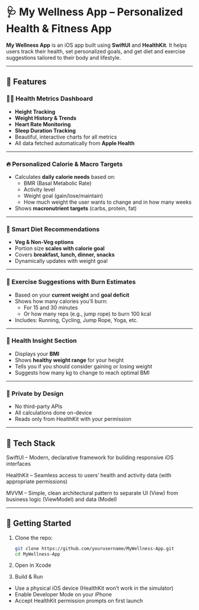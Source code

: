 # 🩺 My Wellness App – Personalized Health & Fitness App

**My Wellness App** is an iOS app built using **SwiftUI** and **HealthKit**. It helps users track their health, set personalized goals, and get diet and exercise suggestions tailored to their body and lifestyle.

---

## 📱 Features

### 🧑‍⚕️ Health Metrics Dashboard
-  **Height Tracking**
-  **Weight History & Trends**
-  **Heart Rate Monitoring**
-  **Sleep Duration Tracking**
-  Beautiful, interactive charts for all metrics
-  All data fetched automatically from **Apple Health**

---

### 🔥 Personalized Calorie & Macro Targets
- Calculates **daily calorie needs** based on:
  - BMR (Basal Metabolic Rate)
  - Activity level
  - Weight goal (gain/lose/maintain)
  - How much weight the user wants to change and in how many weeks
- Shows **macronutrient targets** (carbs, protein, fat)

---

### 🥗 Smart Diet Recommendations
-  **Veg & Non-Veg options**
- Portion size **scales with calorie goal**
- Covers **breakfast, lunch, dinner, snacks**
- Dynamically updates with weight goal

---

### 🏃 Exercise Suggestions with Burn Estimates
- Based on your **current weight** and **goal deficit**
- Shows how many calories you’ll burn:
  - For 15 and 30 minutes
  - Or how many reps (e.g., jump rope) to burn 100 kcal
- Includes: Running, Cycling, Jump Rope, Yoga, etc.

---

### 🧠 Health Insight Section
- Displays your **BMI**
- Shows **healthy weight range** for your height
- Tells you if you should consider gaining or losing weight
- Suggests how many kg to change to reach optimal BMI

---

### 🔐 Private by Design
- No third-party APIs
- All calculations done on-device
- Reads only from HealthKit with your permission

---

## 🧰 Tech Stack

SwiftUI – Modern, declarative framework for building responsive iOS interfaces

HealthKit – Seamless access to users’ health and activity data (with appropriate permissions)

MVVM – Simple, clean architectural pattern to separate UI (View) from business logic (ViewModel) and data (Model)

---

## 🚀 Getting Started

1. Clone the repo:
   ```bash
   git clone https://github.com/yourusername/MyWellness-App.git
   cd MyWellness-App
   ```
2. Open in Xcode
   
3. Build & Run
- Use a physical iOS device (HealthKit won’t work in the simulator)
- Enable Developer Mode on your iPhone
- Accept HealthKit permission prompts on first launch


